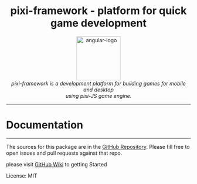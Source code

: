 <h1 align="center">pixi-framework - platform for quick game development</h1>
<p align="center">
  <img src="logo.png" alt="angular-logo" width="120px" height="120px"/>
  <br>
  <em>pixi-framework is a development platform for building games for mobile and desktop
    <br> using pixi-JS game engine.</em>
  <br>
</p>
<hr>

# Documentation

---
The sources for this package are in the [GitHub Repository](https://github.com/Weerly/pixi-framework-library). Please fill free to open issues and pull requests against that repo.

please visit [GitHub Wiki](https://github.com/Weerly/pixi-framework-library/wiki) to getting Started

License: MIT

